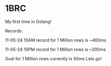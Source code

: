 # 1BRC

My first time in Golang!

Records:

11-05-24 10AM record for 1 Million rows is ~400ms

11-05-24 10PM record for 1 Million rows is ~200ms

Goal for 1 Million rows currently is 50ms
Lets go!
